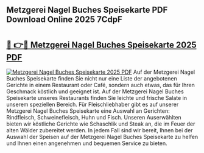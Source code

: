 ## Metzgerei Nagel Buches Speisekarte PDF Download Online 2025 7CdpF

# <h2><a href="http://gccm47.nevu.top/?p=Metzgerei+Nagel+Buches+Speisekarte">🔗 👉🔴 Metzgerei Nagel Buches Speisekarte 2025 PDF</a></h2>

[![Metzgerei Nagel Buches Speisekarte 2025 PDF](https://i.imgur.com/dBaPXMq.png)](http://gccm47.nevu.top/?p=Metzgerei+Nagel+Buches+Speisekarte)
Auf der Metzgerei Nagel Buches Speisekarte finden Sie nicht nur eine Liste der angebotenen Gerichte in einem Restaurant oder Café, sondern auch etwas, das für Ihren Geschmack köstlich und geeignet ist. Auf der Metzgerei Nagel Buches Speisekarte unseres Restaurants finden Sie leichte und frische Salate in unserem speziellen Bereich. Für Fleischliebhaber gibt es auf unserer Metzgerei Nagel Buches Speisekarte eine Auswahl an Gerichten: Rindfleisch, Schweinefleisch, Huhn und Fisch. Unseren Auserwählten bieten wir köstliche Gerichte wie Schaschlik und Steak an, die im Feuer der alten Wälder zubereitet werden. In jedem Fall sind wir bereit, Ihnen bei der Auswahl der Speisen auf der Metzgerei Nagel Buches Speisekarte zu helfen und Ihnen einen angenehmen und bequemen Service zu bieten.
